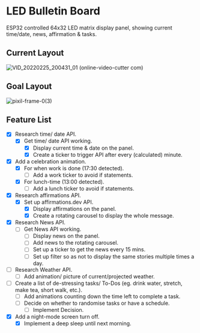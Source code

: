 # LED Bulletin Board
ESP32 controlled 64x32 LED matrix display panel, showing current time/date, news, affirmation & tasks.


## Current Layout
![VID_20220225_200431_01 (online-video-cutter com)](https://user-images.githubusercontent.com/30498489/155799221-f548ad4e-659d-454c-8de0-429894b17fa8.gif)

## Goal Layout
![pixil-frame-0(3)](https://user-images.githubusercontent.com/30498489/155784806-4140f807-80ad-4bb5-af04-aa672b66019f.png)
	
## Feature List
- [x] Research time/ date API.
  - [x] Get time/ date API working.
    - [x] Display current time & date on the panel.
    - [x] Create a ticker to trigger API after every (calculated) minute.
- [x] Add a celebration animation.
  - [x] For when work is done (17:30 detected).
    - [ ] Add a work ticker to avoid if statements.
  - [x] For lunch-time (13:00 detected).
    - [ ] Add a lunch ticker to avoid if statements.
- [x] Research affirmations API.
  - [x] Set up affirmations.dev API.
    - [x] Display affirmations on the panel.
    - [x] Create a rotating carousel to display the whole message.
- [x] Research News API.
  - [ ] Get News API working.
    - [ ] Display news on the panel.
    - [ ] Add news to the rotating carousel.
    - [ ] Set up a ticker to get the news every 15 mins.
    - [ ] Set up filter so as not to display the same stories multiple times a day.
- [ ] Research Weather API.
    - [ ] Add animation/ picture of current/projected weather.
- [ ] Create a list of de-stressing tasks/ To-Dos (eg. drink water, stretch, make tea, short walk, etc.).
    - [ ] Add animations counting down the time left to complete a task.
    - [ ] Decide on whether to randomise tasks or have a schedule.
        - [ ] Implement Decision. 
- [x] Add a night-mode screen turn off.
  - [x] Implement a deep sleep until next morning.

